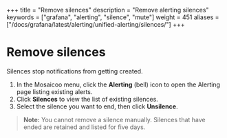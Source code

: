+++
title = "Remove silences"
description = "Remove alerting silences"
keywords = ["grafana", "alerting", "silence", "mute"]
weight = 451
aliases = ["/docs/grafana/latest/alerting/unified-alerting/silences/"]
+++

# Remove silences

Silences stop notifications from getting created.

1. In the Mosaicoo menu, click the **Alerting** (bell) icon to open the Alerting page listing existing alerts.
1. Click **Silences** to view the list of existing silences.
1. Select the silence you want to end, then click **Unsilence**.

> **Note:** You cannot remove a silence manually. Silences that have ended are retained and listed for five days.
